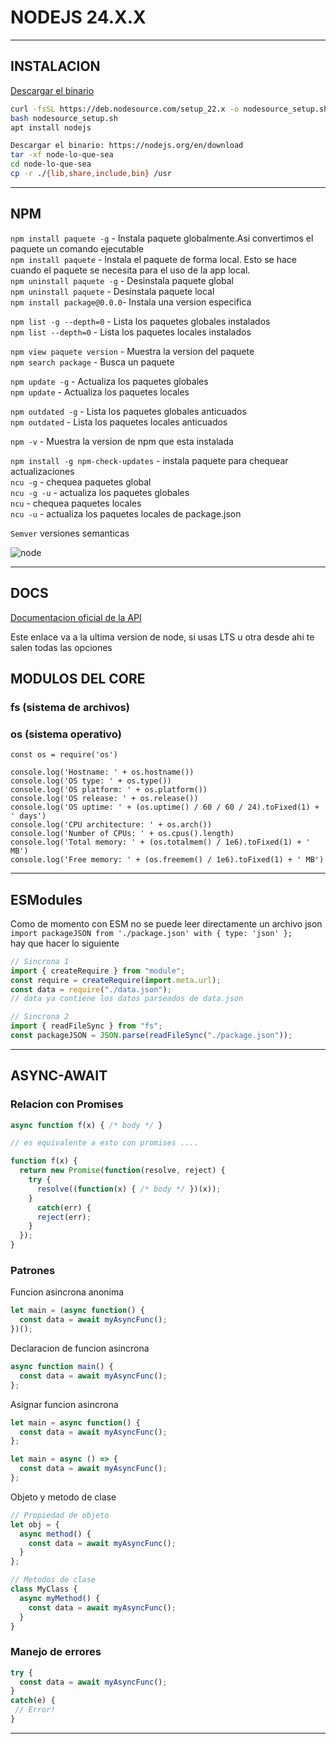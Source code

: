 # NODEJS 24.X.X

---

## INSTALACION

[Descargar el binario](https://nodejs.org/en/download) 

```sh
curl -fsSL https://deb.nodesource.com/setup_22.x -o nodesource_setup.sh
bash nodesource_setup.sh
apt install nodejs

Descargar el binario: https://nodejs.org/en/download
tar -xf node-lo-que-sea  
cd node-lo-que-sea  
cp -r ./{lib,share,include,bin} /usr  
```

---

## NPM

`npm install paquete -g` - Instala paquete globalmente.Asi convertimos el paquete un comando ejecutable      
`npm install paquete` - Instala el paquete de forma local. Esto se hace cuando el paquete se necesita para el uso de la app local.     
`npm uninstall paquete -g` - Desinstala paquete global  
`npm uninstall paquete` - Desinstala paquete local  
`npm install package@0.0.0`- Instala una version especifica   

`npm list -g --depth=0` - Lista los paquetes globales instalados  
`npm list --depth=0` - Lista los paquetes locales instalados  

`npm view paquete version` - Muestra la version del paquete  
`npm search package` - Busca un paquete  

`npm update -g` - Actualiza los paquetes globales     
`npm update` - Actualiza los paquetes locales  

`npm outdated -g` - Lista los paquetes globales anticuados    
`npm outdated` - Lista los paquetes locales anticuados  

`npm -v` - Muestra la version de npm que esta instalada  

`npm install -g npm-check-updates` - instala paquete para chequear actualizaciones  
`ncu -g` - chequea paquetes global     
`ncu -g -u` - actualiza los paquetes globales    
`ncu` - chequea paquetes locales  
`ncu -u` - actualiza los paquetes locales de package.json    

`Semver` versiones semanticas

![node](./_img/node/semver.png) 

---

## DOCS

[Documentacion oficial de la API](https://nodejs.org/docs/latest/api/)  

Este enlace va a la ultima version de node, si usas LTS u otra desde ahi te salen todas las opciones  
  

## MODULOS DEL CORE

### fs (sistema de archivos)

### os (sistema operativo)

`const os = require('os')`  

`console.log('Hostname: ' + os.hostname())`  
`console.log('OS type: ' + os.type())`  
`console.log('OS platform: ' + os.platform())`  
`console.log('OS release: ' + os.release())`  
`console.log('OS uptime: ' + (os.uptime() / 60 / 60 / 24).toFixed(1) + ' days')`  
`console.log('CPU architecture: ' + os.arch())`  
`console.log('Number of CPUs: ' + os.cpus().length)`  
`console.log('Total memory: ' + (os.totalmem() / 1e6).toFixed(1) + ' MB')`  
`console.log('Free memory: ' + (os.freemem() / 1e6).toFixed(1) + ' MB')` 

---

## ESModules  

Como de momento con ESM no se puede leer directamente un archivo json  
`import packageJSON from './package.json' with { type: 'json' };`  
hay que hacer lo siguiente

```js
// Sincrona 1
import { createRequire } from "module";
const require = createRequire(import.meta.url);
const data = require("./data.json");
// data ya contiene los datos parseados de data.json

// Sincrona 2
import { readFileSync } from "fs";
const packageJSON = JSON.parse(readFileSync("./package.json"));
```

---

## ASYNC-AWAIT  

### Relacion con Promises

```js
async function f(x) { /* body */ }

// es equivalente a esto con promises ....

function f(x) {
  return new Promise(function(resolve, reject) {
    try {
      resolve((function(x) { /* body */ })(x));
    }
      catch(err) {
      reject(err);
    }
  });
}
```

### Patrones

Funcion asincrona anonima

```js
let main = (async function() {
  const data = await myAsyncFunc();
})();
```

Declaracion de funcion asincrona

```js
async function main() {
  const data = await myAsyncFunc();
};
```

Asignar funcion asincrona

```js
let main = async function() {
  const data = await myAsyncFunc();
};

let main = async () => {
  const data = await myAsyncFunc();
};
```

Objeto y metodo de clase

```js
// Propiedad de objeto
let obj = {
  async method() {
    const data = await myAsyncFunc();
  }
};

// Metodos de clase
class MyClass {
  async myMethod() {
    const data = await myAsyncFunc();
  }
}
```

### Manejo de errores

```js
try {
  const data = await myAsyncFunc();
}
catch(e) {
 // Error!
}
```

---

